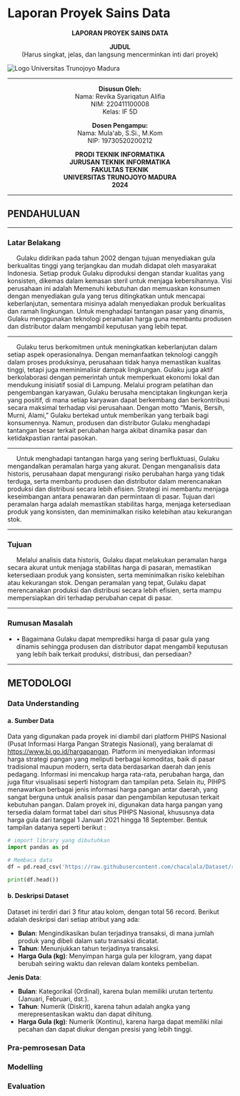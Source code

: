 # Laporan Proyek Sains Data

<p align="center">
  <strong>LAPORAN PROYEK SAINS DATA</strong>
</p>

<p align="center">
  <strong>JUDUL</strong><br>
  (Harus singkat, jelas, dan langsung mencerminkan inti dari proyek)
</p>

![Logo Universitas Trunojoyo Madura](./utm.png)


<hr>

<p align="center">
  <strong>Disusun Oleh:</strong><br>
  Nama: Revika Syariqatun Alifia<br>
  NIM: 220411100008<br>
  Kelas: IF 5D
</p>

<p align="center">
  <strong>Dosen Pengampu:</strong><br>
  Nama: Mula'ab, S.Si., M.Kom<br>
  NIP: 19730520200212
</p>

<p align="center">
  <strong>PRODI TEKNIK INFORMATIKA</strong><br>
  <strong>JURUSAN TEKNIK INFORMATIKA</strong><br>
  <strong>FAKULTAS TEKNIK</strong><br>
  <strong>UNIVERSITAS TRUNOJOYO MADURA</strong><br>
  <strong>2024</strong>
</p>

<hr>

## PENDAHULUAN
<hr>

### Latar Belakang
<p style="text-indent: 20px;"> Gulaku didirikan pada tahun 2002 dengan tujuan menyediakan gula berkualitas tinggi yang terjangkau dan mudah didapat oleh masyarakat Indonesia. Setiap produk Gulaku diproduksi dengan standar kualitas yang konsisten, dikemas dalam kemasan steril untuk menjaga kebersihannya. Visi perusahaan ini adalah Memenuhi kebutuhan dan memuaskan konsumen dengan menyediakan gula yang terus ditingkatkan untuk mencapai keberlanjutan, sementara misinya adalah menyediakan produk berkualitas dan ramah lingkungan. Untuk menghadapi tantangan pasar yang dinamis, Gulaku menggunakan teknologi peramalan harga guna membantu produsen dan distributor dalam mengambil keputusan yang lebih tepat.</p>
<hr>
<p style="text-indent: 20px;"> Gulaku terus berkomitmen untuk meningkatkan keberlanjutan dalam setiap aspek operasionalnya. Dengan memanfaatkan teknologi canggih dalam proses produksinya, perusahaan tidak hanya memastikan kualitas tinggi, tetapi juga meminimalisir dampak lingkungan. Gulaku juga aktif berkolaborasi dengan pemerintah untuk memperkuat ekonomi lokal dan mendukung inisiatif sosial di Lampung. Melalui program pelatihan dan pengembangan karyawan, Gulaku berusaha menciptakan lingkungan kerja yang positif, di mana setiap karyawan dapat berkembang dan berkontribusi secara maksimal terhadap visi perusahaan. Dengan motto “Manis, Bersih, Murni, Alami,” Gulaku bertekad untuk memberikan yang terbaik bagi konsumennya. Namun, produsen dan distributor Gulaku menghadapi tantangan besar terkait perubahan harga akibat dinamika pasar dan ketidakpastian rantai pasokan.</p>
<hr>
<p style="text-indent: 20px;"> Untuk menghadapi tantangan harga yang sering berfluktuasi, Gulaku mengandalkan peramalan harga yang akurat. Dengan menganalisis data historis, perusahaan dapat mengurangi risiko perubahan harga yang tidak terduga, serta membantu produsen dan distributor dalam merencanakan produksi dan distribusi secara lebih efisien. Strategi ini membantu menjaga keseimbangan antara penawaran dan permintaan di pasar. Tujuan dari peramalan harga adalah memastikan stabilitas harga, menjaga ketersediaan produk yang konsisten, dan meminimalkan risiko kelebihan atau kekurangan stok.</p>
<hr>

### Tujuan
<p style="text-indent: 20px;"> Melalui analisis data historis, Gulaku dapat melakukan peramalan harga secara akurat untuk menjaga stabilitas harga di pasaran, memastikan ketersediaan produk yang konsisten, serta meminimalkan risiko kelebihan atau kekurangan stok. Dengan peramalan yang tepat, Gulaku dapat merencanakan produksi dan distribusi secara lebih efisien, serta mampu mempersiapkan diri terhadap perubahan cepat di pasar.</p>
<hr>

### Rumusan Masalah
<ul style="list-style-type: disc; padding-left: 20px; text-indent: 0;">
    <li>•	Bagaimana Gulaku dapat memprediksi harga di pasar gula yang dinamis sehingga produsen dan distributor dapat mengambil keputusan yang lebih baik terkait produksi, distribusi, dan persediaan?</li>
</ul>
<hr>

## METODOLOGI

### Data Understanding

#### a. Sumber Data
Data yang digunakan pada proyek ini diambil dari platform PHIPS Nasional (Pusat Informasi Harga Pangan Strategis Nasional), yang beralamat di https://www.bi.go.id/hargapangan. Platform ini menyediakan informasi harga strategi pangan yang meliputi berbagai komoditas, baik di pasar tradisional maupun modern, serta data berdasarkan daerah dan jenis pedagang. Informasi ini mencakup harga rata-rata, perubahan harga, dan juga fitur visualisasi seperti histogram dan tampilan peta. Selain itu, PIHPS menawarkan berbagai jenis informasi harga pangan antar daerah, yang sangat berguna untuk analisis pasar dan pengambilan keputusan terkait kebutuhan pangan. Dalam proyek ini, digunakan data harga pangan yang tersedia dalam format tabel dari situs PIHPS Nasional, khususnya data harga gula dari tanggal 1 Januari 2021 hingga 18 September. Bentuk tampilan datanya seperti berikut :
```python
# import library yang dibutuhkan
import pandas as pd

# Membaca data
df = pd.read_csv('https://raw.githubusercontent.com/chacalala/Dataset/refs/heads/main/datagula.csv')

print(df.head())
```

#### b. Deskripsi Dataset
Dataset ini terdiri dari 3 fitur atau kolom, dengan total 56 record. Berikut adalah deskripsi dari setiap atribut yang ada:

- **Bulan**: Mengindikasikan bulan terjadinya transaksi, di mana jumlah produk yang dibeli dalam satu transaksi dicatat.
- **Tahun**: Menunjukkan tahun terjadinya transaksi.
- **Harga Gula (kg)**: Menyimpan harga gula per kilogram, yang dapat berubah seiring waktu dan relevan dalam konteks pembelian.

**Jenis Data**:
- **Bulan**: Kategorikal (Ordinal), karena bulan memiliki urutan tertentu (Januari, Februari, dst.).
- **Tahun**: Numerik (Diskrit), karena tahun adalah angka yang merepresentasikan waktu dan dapat dihitung.
- **Harga Gula (kg)**: Numerik (Kontinu), karena harga dapat memiliki nilai pecahan dan dapat diukur dengan presisi yang lebih tinggi.

### Pra-pemrosesan Data

### Modelling

### Evaluation
